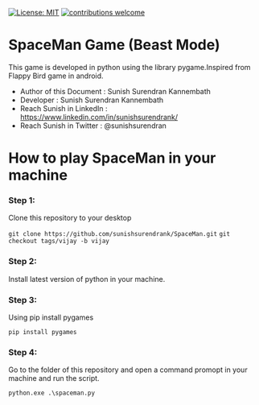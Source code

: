[![License: MIT](https://img.shields.io/badge/License-MIT-yellow.svg)](https://opensource.org/licenses/MIT) [![contributions welcome](https://img.shields.io/static/v1.svg?label=Contributions&message=Welcome&color=0059b3&style=flat-square)](https://github.com/TheAlgorithms/Python/blob/master/CONTRIBUTING.md)&nbsp;



# SpaceMan Game (Beast Mode)

This game is developed in python using the library pygame.Inspired from Flappy Bird game in android.

- Author of this Document : Sunish Surendran Kannembath
- Developer : Sunish Surendran Kannembath
- Reach Sunish in LinkedIn : https://www.linkedin.com/in/sunishsurendrank/
- Reach Sunish in Twitter : @sunishsurendran


# How to play SpaceMan in your machine

### Step 1: 
Clone this repository to your desktop 

`git clone https://github.com/sunishsurendrank/SpaceMan.git`
`git checkout tags/vijay -b vijay`

### Step 2:
Install latest version of python in your machine.

### Step 3: 
Using pip install pygames

`pip install pygames`

### Step 4:
Go to the folder of this repository and open a command promopt in your machine and run the script.

`python.exe .\spaceman.py`


